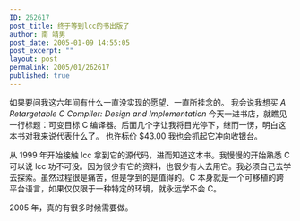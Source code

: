 ```yaml
---
ID: 262617
post_title: 终于等到lcc的书出版了
author: 南 靖男
post_date: 2005-01-09 14:55:05
post_excerpt: ""
layout: post
permalink: 2005/01/262617
published: true
---
```

如果要问我这六年间有什么一直没实现的愿望、一直所挂念的。
我会说我想买 <em>A Retargetable C Compiler: Design and Implementation</em>
今天一进书店，就瞧见一行标题：可变目标 C 编译器。后面几个字让我将目光停下，继而一愣，明白这本书对我来说代表什么了。
也许标价 $43.00 我也会抓起它冲向收银台。
<!--more-->

从 1999 年开始接触 lcc 拿到它的源代码，进而知道这本书。我慢慢的开始熟悉 C 可以说 lcc 功不可没。因为很少有它的资料，也很少有人去用它。我必须自己去学去探索。虽然过程很是痛苦，但是学到的是值得的。C 本身就是一个可移植的跨平台语言，如果仅仅限于一种特定的环境，就永远学不会 C。

2005 年，真的有很多时候需要做。